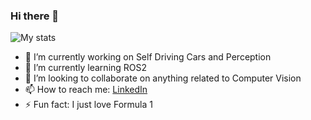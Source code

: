 ### Hi there 👋

![My stats](https://github-readme-stats.vercel.app/api?username=rajuptvs&theme=dark&show_icons=true)



- 🔭 I’m currently working on Self Driving Cars and Perception
- 🌱 I’m currently learning ROS2
- 👯 I’m looking to collaborate on anything related to Computer Vision
- 📫 How to reach me: [LinkedIn](www.linkedin.com/in/rajuptvs)
- ⚡ Fun fact: I just love Formula 1

